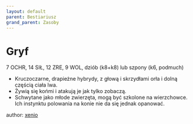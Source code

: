 ```yaml
---
layout: default
parent: Bestiariusz
grand_parent: Zasoby
---
```


# Gryf

7 OCHR, 14 SIŁ, 12 ZRE, 9 WOL, dziób (k8+k8) lub szpony (k6, podmuch)

- Kruczoczarne, drapieżne hybrydy, z głową i skrzydłami orła i dolną częścią ciała lwa.
- Żywią się końmi i atakują je jak tylko zobaczą.
- Schwytane jako młode zwierzęta, mogą być szkolone na wierzchowce. Ich instynktu polowania na konie nie da się jednak opanować.

author: [xenio](https://xenioinabottle.blogspot.com)
